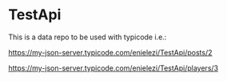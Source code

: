 # TestApi

This is a data repo to be used with typicode i.e.:

https://my-json-server.typicode.com/enielezi/TestApi/posts/2

https://my-json-server.typicode.com/enielezi/TestApi/players/3

